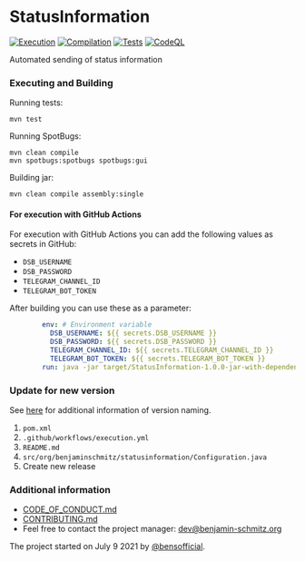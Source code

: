 # StatusInformation

[![Execution](https://github.com/bensofficial/StatusInformation/actions/workflows/execution.yml/badge.svg)](https://github.com/bensofficial/StatusInformation/actions/workflows/execution.yml)
[![Compilation](https://github.com/bensofficial/StatusInformation/actions/workflows/compilation.yml/badge.svg)](https://github.com/bensofficial/StatusInformation/actions/workflows/compilation.yml)
[![Tests](https://github.com/bensofficial/StatusInformation/actions/workflows/tests.yml/badge.svg)](https://github.com/bensofficial/StatusInformation/actions/workflows/tests.yml)
[![CodeQL](https://github.com/bensofficial/StatusInformation/actions/workflows/codeql-analysis.yml/badge.svg)](https://github.com/bensofficial/StatusInformation/actions/workflows/codeql-analysis.yml)

Automated sending of status information

### Executing and Building
Running tests:
````Shell
mvn test
````

Running SpotBugs:
````Shell
mvn clean compile
mvn spotbugs:spotbugs spotbugs:gui
````

Building jar:
````Shell
mvn clean compile assembly:single
````
#### For execution with GitHub Actions
For execution with GitHub Actions you can add the following values as secrets in GitHub:
- ``DSB_USERNAME``
- ``DSB_PASSWORD``
- ``TELEGRAM_CHANNEL_ID``
- ``TELEGRAM_BOT_TOKEN``

After building you can use these as a parameter:
````yml
        env: # Environment variable
          DSB_USERNAME: ${{ secrets.DSB_USERNAME }}
          DSB_PASSWORD: ${{ secrets.DSB_PASSWORD }}
          TELEGRAM_CHANNEL_ID: ${{ secrets.TELEGRAM_CHANNEL_ID }}
          TELEGRAM_BOT_TOKEN: ${{ secrets.TELEGRAM_BOT_TOKEN }}
        run: java -jar target/StatusInformation-1.0.0-jar-with-dependencies.jar $DSB_USERNAME $DSB_PASSWORD $TELEGRAM_CHANNEL_ID $TELEGRAM_BOT_TOKEN
````
### Update for new version
See [here](https://semver.org) for additional information of version naming.

1. ``pom.xml``
2. ``.github/workflows/execution.yml``
3. ``README.md``
4. ``src/org/benjaminschmitz/statusinformation/Configuration.java``
5. Create new release
### Additional information
- [CODE_OF_CONDUCT.md](https://github.com/bensofficial/StatusInformation/blob/main/.github/CODE_OF_CONDUCT.md)
- [CONTRIBUTING.md](https://github.com/bensofficial/StatusInformation/blob/main/.github/CONTRIBUTING.md)
- Feel free to contact the project manager: dev@benjamin-schmitz.org
 
The project started on July 9 2021 by [@bensofficial](https://github.com/bensofficial).
